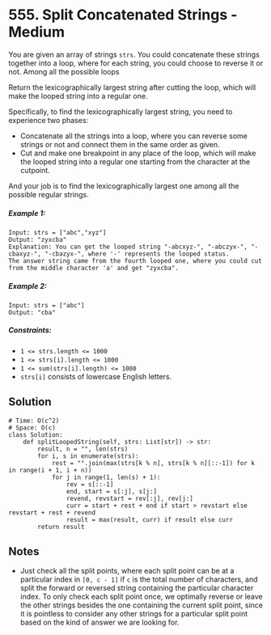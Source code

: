 # 555. Split Concatenated Strings - Medium

You are given an array of strings `strs`. You could concatenate these strings together into a loop, where for each string, you could choose to reverse it or not. Among all the possible loops

Return the lexicographically largest string after cutting the loop, which will make the looped string into a regular one.

Specifically, to find the lexicographically largest string, you need to experience two phases:

- Concatenate all the strings into a loop, where you can reverse some strings or not and connect them in the same order as given.
- Cut and make one breakpoint in any place of the loop, which will make the looped string into a regular one starting from the character at the cutpoint.

And your job is to find the lexicographically largest one among all the possible regular strings.

##### Example 1:

```
Input: strs = ["abc","xyz"]
Output: "zyxcba"
Explanation: You can get the looped string "-abcxyz-", "-abczyx-", "-cbaxyz-", "-cbazyx-", where '-' represents the looped status. 
The answer string came from the fourth looped one, where you could cut from the middle character 'a' and get "zyxcba".
```

##### Example 2:

```
Input: strs = ["abc"]
Output: "cba"
```

##### Constraints:

- `1 <= strs.length <= 1000`
- `1 <= strs[i].length <= 1000`
- `1 <= sum(strs[i].length) <= 1000`
- `strs[i]` consists of lowercase English letters.

## Solution

```
# Time: O(c^2)
# Space: O(c)
class Solution:
    def splitLoopedString(self, strs: List[str]) -> str:
        result, n = "", len(strs)
        for i, s in enumerate(strs):
            rest = "".join(max(strs[k % n], strs[k % n][::-1]) for k in range(i + 1, i + n))
            for j in range(1, len(s) + 1):
                rev = s[::-1]
                end, start = s[:j], s[j:]
                revend, revstart = rev[:j], rev[j:]
                curr = start + rest + end if start > revstart else revstart + rest + revend
                result = max(result, curr) if result else curr
        return result
```

## Notes
- Just check all the split points, where each split point can be at a particular index in `[0, c - 1]` if `c` is the total number of characters, and split the forward or reversed string containing the particular character index. To only check each split point once, we optimally reverse or leave the other strings besides the one containing the current split point, since it is pointless to consider any other strings for a particular split point based on the kind of answer we are looking for.
